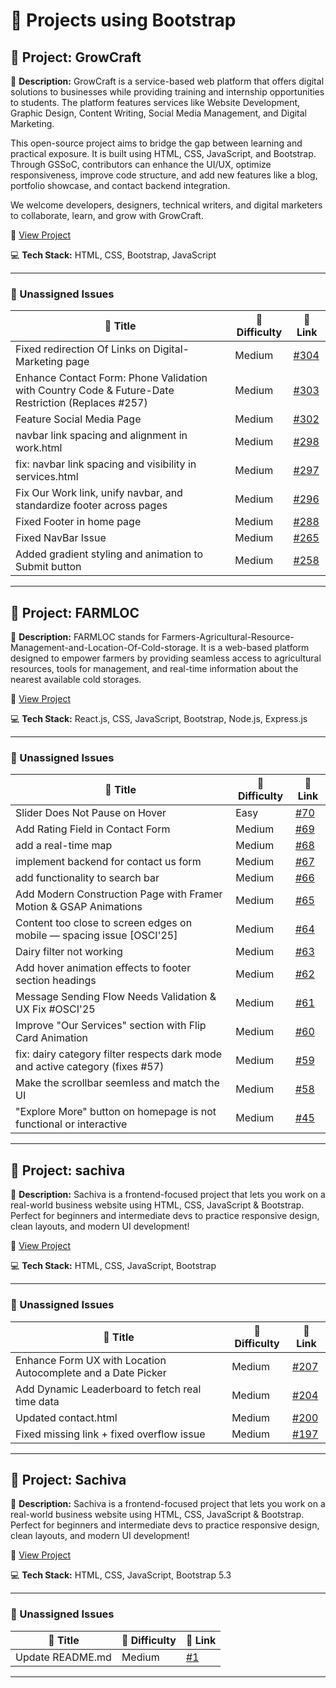 # 🚀 Projects using Bootstrap

## 📌 Project: GrowCraft

📝 **Description:** GrowCraft is a service-based web platform that offers digital solutions to businesses while providing training and internship opportunities to students. The platform features services like Website Development, Graphic Design, Content Writing, Social Media Management, and Digital Marketing.
 
 This open-source project aims to bridge the gap between learning and practical exposure. It is built using HTML, CSS, JavaScript, and Bootstrap. Through GSSoC, contributors can enhance the UI/UX, optimize responsiveness, improve code structure, and add new features like a blog, portfolio showcase, and contact backend integration.
 
 We welcome developers, designers, technical writers, and digital marketers to collaborate, learn, and grow with GrowCraft.

🔗 [View Project](https://github.com/gyanshankar1708/GrowCraft)

💻 **Tech Stack:** HTML, CSS, Bootstrap, JavaScript

---

### 🐛 Unassigned Issues

| 🔖 Title | 🎯 Difficulty | 🔗 Link |
|----------|----------------|---------|
| Fixed redirection Of Links on Digital-Marketing page | Medium | [#304](https://github.com/gyanshankar1708/GrowCraft/pull/304) |
| Enhance Contact Form: Phone Validation with Country Code & Future-Date Restriction (Replaces #257) | Medium | [#303](https://github.com/gyanshankar1708/GrowCraft/pull/303) |
| Feature Social Media Page | Medium | [#302](https://github.com/gyanshankar1708/GrowCraft/pull/302) |
| navbar link spacing and alignment in work.html | Medium | [#298](https://github.com/gyanshankar1708/GrowCraft/pull/298) |
| fix: navbar link spacing and visibility in services.html | Medium | [#297](https://github.com/gyanshankar1708/GrowCraft/pull/297) |
| Fix Our Work link, unify navbar, and standardize footer across pages | Medium | [#296](https://github.com/gyanshankar1708/GrowCraft/pull/296) |
| Fixed Footer in home page | Medium | [#288](https://github.com/gyanshankar1708/GrowCraft/pull/288) |
| Fixed NavBar Issue | Medium | [#265](https://github.com/gyanshankar1708/GrowCraft/pull/265) |
| Added gradient styling and animation to Submit button | Medium | [#258](https://github.com/gyanshankar1708/GrowCraft/pull/258) |

---

## 📌 Project: FARMLOC

📝 **Description:** FARMLOC stands for Farmers-Agricultural-Resource-Management-and-Location-Of-Cold-storage.
 It is a web-based platform designed to empower farmers by providing seamless access to agricultural resources, tools for management, and real-time information about the nearest available cold storages.

🔗 [View Project](https://github.com/Pujan-sarkar/FARMLOC)

💻 **Tech Stack:** React.js, CSS, JavaScript, Bootstrap, Node.js, Express.js

---

### 🐛 Unassigned Issues

| 🔖 Title | 🎯 Difficulty | 🔗 Link |
|----------|----------------|---------|
| Slider Does Not Pause on Hover | Easy | [#70](https://github.com/Pujan-sarkar/FARMLOC/issues/70) |
| <short summary>Add Rating Field in Contact Form | Medium | [#69](https://github.com/Pujan-sarkar/FARMLOC/issues/69) |
| add a real-time map | Medium | [#68](https://github.com/Pujan-sarkar/FARMLOC/issues/68) |
| implement backend for contact us form | Medium | [#67](https://github.com/Pujan-sarkar/FARMLOC/issues/67) |
| add functionality to search bar | Medium | [#66](https://github.com/Pujan-sarkar/FARMLOC/issues/66) |
| Add Modern Construction Page with Framer Motion & GSAP Animations | Medium | [#65](https://github.com/Pujan-sarkar/FARMLOC/issues/65) |
| Content too close to screen edges on mobile — spacing issue [OSCI'25] | Medium | [#64](https://github.com/Pujan-sarkar/FARMLOC/issues/64) |
| Dairy filter not working | Medium | [#63](https://github.com/Pujan-sarkar/FARMLOC/issues/63) |
| Add hover animation effects to footer section headings | Medium | [#62](https://github.com/Pujan-sarkar/FARMLOC/issues/62) |
| Message Sending Flow Needs Validation & UX Fix #OSCI'25 | Medium | [#61](https://github.com/Pujan-sarkar/FARMLOC/issues/61) |
| Improve "Our Services" section with Flip Card Animation | Medium | [#60](https://github.com/Pujan-sarkar/FARMLOC/issues/60) |
| fix: dairy category filter respects dark mode and active category (fixes #57) | Medium | [#59](https://github.com/Pujan-sarkar/FARMLOC/pull/59) |
| Make the scrollbar seemless and match the UI | Medium | [#58](https://github.com/Pujan-sarkar/FARMLOC/issues/58) |
| "Explore More" button on homepage is not functional or interactive | Medium | [#45](https://github.com/Pujan-sarkar/FARMLOC/issues/45) |

---

## 📌 Project: sachiva

📝 **Description:** Sachiva is a frontend-focused project that lets you work on a real-world business website using HTML, CSS, JavaScript & Bootstrap. Perfect for beginners and intermediate devs to practice responsive design, clean layouts, and modern UI development!

🔗 [View Project](https://github.com/sachiva1/sachiva)

💻 **Tech Stack:** HTML, CSS, JavaScript, Bootstrap

---

### 🐛 Unassigned Issues

| 🔖 Title | 🎯 Difficulty | 🔗 Link |
|----------|----------------|---------|
| Enhance Form UX with Location Autocomplete and a Date Picker | Medium | [#207](https://github.com/sachiva1/sachiva/issues/207) |
| Add Dynamic Leaderboard to fetch real time data | Medium | [#204](https://github.com/sachiva1/sachiva/pull/204) |
| Updated contact.html | Medium | [#200](https://github.com/sachiva1/sachiva/pull/200) |
| Fixed missing link + fixed overflow issue | Medium | [#197](https://github.com/sachiva1/sachiva/pull/197) |

---

## 📌 Project: Sachiva

📝 **Description:** Sachiva is a frontend-focused project that lets you work on a real-world business website using HTML, CSS, JavaScript & Bootstrap. Perfect for beginners and intermediate devs to practice responsive design, clean layouts, and modern UI development!

🔗 [View Project](https://github.com/sumitrathor1/sachiva)

💻 **Tech Stack:** HTML, CSS, JavaScript, Bootstrap 5.3

---

### 🐛 Unassigned Issues

| 🔖 Title | 🎯 Difficulty | 🔗 Link |
|----------|----------------|---------|
| Update README.md | Medium | [#1](https://github.com/sumitrathor1/sachiva/pull/1) |

---

